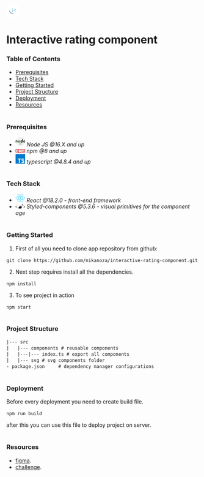 ![This is header image](/public/favicon.png)

# Interactive rating component

### Table of Contents
* [Prerequisites](#Prerequisites)
* [Tech Stack](#Tech-Stack)
* [Getting Started](#Getting-Started)
* [Project Structure](#Project-Structure)
* [Deployment](#Deployment)
* [Resources](#Resources)

#
### Prerequisites

* <img src="readme/nodejs.png" width="25" style="top: 8px" /> *Node JS @16.X and up*
* <img src="readme/npm.png" width="25" style="top: 8px" /> *npm @8 and up*
* <img src="readme/typescript.png" width="25" style="top: 8px" /> *typescript @4.8.4 and up*

#
### Tech Stack

* <img src="readme/react.png" width="25" style="top: 8px" /> *React @18.2.0 - front-end framework*
* <img src="readme/styled-components.png" width="25" style="top: 8px" /> *Styled-components @5.3.6 - visual primitives for the component age*

#
### Getting Started
1. First of all you need to clone app repository from github:
```
git clone https://github.com/nikanoza/interactive-rating-component.git
```
2. Next step requires install all the dependencies.

```
npm install
```
3. To see project in action 

```
npm start
```

#
### Project Structure

```
|--- src
|   |--- components # reusable components
|   |---|--- index.ts # export all components
|   |--- svg # svg components folder
- package.json     # dependency manager configurations
```
#
### Deployment
Before every deployment you need to create build file.
```
npm run build
```
after this you can use this file to deploy project on server.

#
### Resources
* [figma](https://www.figma.com/file/pip2wf8oeQFlyZfsxqNvhW/interactive-rating-component?node-id=0%3A1468).
* [challenge](https://www.frontendmentor.io/challenges/interactive-rating-component-koxpeBUmI).